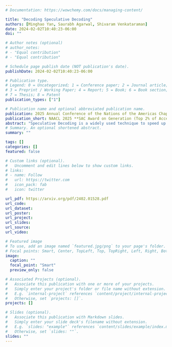 ```yaml
---
# Documentation: https://wowchemy.com/docs/managing-content/

title: "Decoding Speculative Decoding"
authors: [Minghao Yan, Saurabh Agarwal, Shivaram Venkataraman]
date: 2024-02-02T10:40:23-06:00
doi: ""

# Author notes (optional)
# author_notes:
# - "Equal contribution"
# - "Equal contribution"

# Schedule page publish date (NOT publication's date).
publishDate: 2024-02-02T10:40:23-06:00

# Publication type.
# Legend: 0 = Uncategorized; 1 = Conference paper; 2 = Journal article;
# 3 = Preprint / Working Paper; 4 = Report; 5 = Book; 6 = Book section;
# 7 = Thesis; 8 = Patent
publication_types: ["1"]

# Publication name and optional abbreviated publication name.
publication: 2025 Annual Conference of the Nations of the Americas Chapter of the Association for Computational Linguistics
publication_short: NAACL 2025 **SAC Award on Generation (Top 2% of Accepted Papers)**
abstract: "Speculative Decoding is a widely used technique to speed up inference for Large Language Models (LLMs) without sacrificing quality. When performing inference, speculative decoding uses a smaller draft model to generate speculative tokens and then uses the target LLM to verify those draft tokens. The speedup provided by speculative decoding heavily depends on the choice of the draft model. In this work, we perform a detailed study comprising over 350 experiments with LLaMA-65B and OPT-66B using speculative decoding and delineate the factors that affect the performance gain provided by speculative decoding. Our experiments indicate that the performance of speculative decoding depends heavily on the latency of the draft model, and the draft model’s capability in language modeling does not correlate strongly with its performance in speculative decoding. Based on these insights we explore a new design space for draft models and design hardware-efficient draft models for speculative decoding. Our newly designed draft model can provide 111% higher throughput than existing draft models and our approach generalizes further to all LLAMA models (1/2/3.1) and supervised fine-tuned models."
# Summary. An optional shortened abstract.
summary: ""

tags: []
categories: []
featured: false

# Custom links (optional).
#   Uncomment and edit lines below to show custom links.
# links:
# - name: Follow
#   url: https://twitter.com
#   icon_pack: fab
#   icon: twitter

url_pdf: https://arxiv.org/pdf/2402.01528.pdf
url_code: 
url_dataset:
url_poster:
url_project:
url_slides:
url_source:
url_video:

# Featured image
# To use, add an image named `featured.jpg/png` to your page's folder. 
# Focal points: Smart, Center, TopLeft, Top, TopRight, Left, Right, BottomLeft, Bottom, BottomRight.
image:
  caption: ""
  focal_point: "Smart"
  preview_only: false

# Associated Projects (optional).
#   Associate this publication with one or more of your projects.
#   Simply enter your project's folder or file name without extension.
#   E.g. `internal-project` references `content/project/internal-project/index.md`.
#   Otherwise, set `projects: []`.
projects: []

# Slides (optional).
#   Associate this publication with Markdown slides.
#   Simply enter your slide deck's filename without extension.
#   E.g. `slides: "example"` references `content/slides/example/index.md`.
#   Otherwise, set `slides: ""`.
slides: ""
---
```

